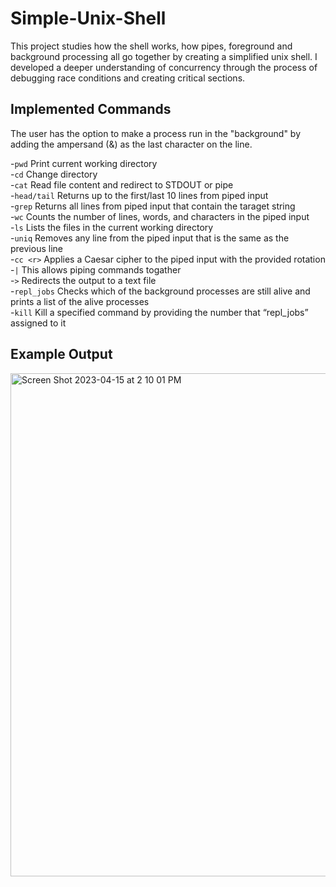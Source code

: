 # Simple-Unix-Shell
This project studies how the shell works, how pipes, foreground and background processing all go together by creating a simplified unix shell. I developed a deeper understanding of concurrency through the process of debugging race conditions and creating critical sections. 

## Implemented Commands
The user has the option to make a process run in the "background" by adding the ampersand (&) as the last character on the line.

-```pwd```       Print current working directory <br />
-```cd```        Change directory <br />
-```cat```       Read file content and redirect to STDOUT or pipe <br />
-```head/tail``` Returns up to the first/last 10 lines from piped input <br />
-```grep```      Returns all lines from piped input that contain the taraget string <br />
-```wc```        Counts the number of lines, words, and characters in the piped input <br />
-```ls```        Lists the files in the current working directory <br />
-```uniq```      Removes any line from the piped input that is the same as the previous line <br />
-```cc <r>```    Applies a Caesar cipher to the piped input with the provided rotation <r> <br />
-```|```         This allows piping commands togather <br />
-```>```         Redirects the output to a text file <br />
-```repl_jobs``` Checks which of the background processes are still alive and prints a list of the alive processes <br />
-```kill```      Kill a specified command by providing the number that “repl_jobs” assigned to it <br />


## Example Output
<img width="805" alt="Screen Shot 2023-04-15 at 2 10 01 PM" src="https://user-images.githubusercontent.com/73949957/232246228-b4178fed-af82-4f0f-836b-055b9afc805f.png">
